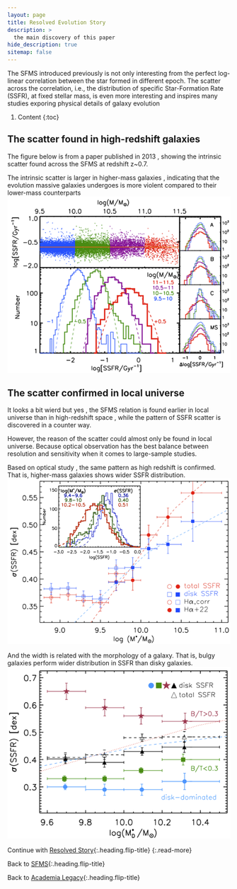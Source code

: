 ```yaml
---
layout: page
title: Resolved Evolution Story
description: >
  the main discovery of this paper
hide_description: true
sitemap: false
---
```

The SFMS introduced previously is not only interesting from the perfect log-linear correlation
between the star formed in different epoch.
The scatter across the correlation, i.e., 
the distribution of specific Star-Formation Rate (SSFR), 
at fixed stellar mass, is even more interesting and inspires many studies exporing physical details of galaxy evolution

1. Content 
{:toc}

## The scatter found in high-redshift galaxies

The figure below is from a paper published in 2013
, showing the intrinsic scatter found across the SFMS at redshift z~0.7.

The intrinsic scatter is larger in higher-mass galaxies
, indicating that the evolution massive galaxies undergoes is more violent compared to their lower-mass counterparts
![Full-width image](/assets/img/blog/ssfr_dis.png)

## The scatter confirmed in local universe

It looks a bit wierd but yes
, the SFMS relation is found earlier in local universe than in high-redshift space
, while the pattern of SSFR scatter is discovered in a counter way.

However, the reason of the scatter could almost only be found in local universe.
Because optical observation has the best balance between resolution and sensitivity when it comes to large-sample studies.

Based on optical study
, the same pattern as high redshift is confirmed.
That is, higher-mass galaxies shows wider SSFR distribution.
![Full-width image](/assets/img/blog/ssfr_dis2.png)


And the width is related with the morphology of a galaxy.
That is, bulgy galaxies perform wider distribution in SSFR than disky galaxies.
![Full-width image](/assets/img/blog/ssfr_dis3.png)


Continue with [Resolved Story](ifu.md){:.heading.flip-title}
{:.read-more}

Back to [SFMS](sfms.md){:.heading.flip-title}

Back to [Academia Legacy](README.md){:.heading.flip-title}

